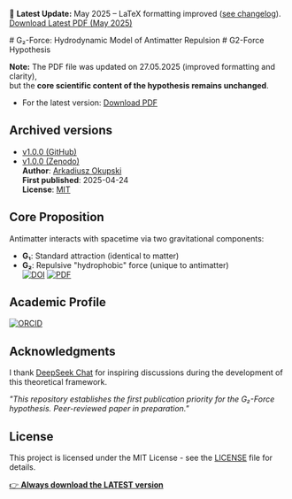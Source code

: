 📌 **Latest Update:** May 2025 – LaTeX formatting improved ([see changelog](#changelog)).  
[Download Latest PDF (May 2025)](https://github.com/ArkOkupski-WAT/G2-Force-Hypothesis/raw/main/The_G2_Force__A_Hydrodynamic_Model_of_Antimatter_Repulsion_and_Cosmic_Acceleration.pdf)

<div id="changelog"></div>
# G₂-Force: Hydrodynamic Model of Antimatter Repulsion  
# G2-Force Hypothesis 

**Note:** The PDF file was updated on 27.05.2025 (improved formatting and clarity),  
but the **core scientific content of the hypothesis remains unchanged**.  

- For the latest version: [Download PDF](https://github.com/ArkOkupski-WAT/G2-Force-Hypothesis/raw/main/The_G2_Force__A_Hydrodynamic_Model_of_Antimatter_Repulsion_and_Cosmic_Acceleration.pdf)  
## Archived versions  
- [v1.0.0 (GitHub)](https://github.com/ArkOkupski-WAT/G2-Force-Hypothesis/releases/tag/v1.0.0)  
- [v1.0.0 (Zenodo)](https://doi.org/10.5281/zenodo.15507278)    
**Author**: [Arkadiusz Okupski](https://orcid.org/0009-0003-7586-2246)  
**First published**: 2025-04-24  
**License**: [MIT](LICENSE)  

## Core Proposition  
Antimatter interacts with spacetime via two gravitational components:  
- **G₁**: Standard attraction (identical to matter)  
- **G₂**: Repulsive "hydrophobic" force (unique to antimatter)  
[![DOI](https://zenodo.org/badge/DOI/10.5281/zenodo.15507278.svg)](https://doi.org/10.5281/zenodo.15507278)
[![PDF](https://img.shields.io/badge/Download-Full_Paper-blue)](The_G2_Force__A_Hydrodynamic_Model_of_Antimatter_Repulsion_and_Cosmic_Acceleration.pdf)  
## Academic Profile  
[![ORCID](https://img.shields.io/badge/ORCID-0009--0003--7586--2246-a6ce39)](https://orcid.org/0009-0003-7586-2246)  
## Acknowledgments  
I thank [DeepSeek Chat](https://www.deepseek.com) for inspiring discussions during the development of this theoretical framework.  

*"This repository establishes the first publication priority for the G₂-Force hypothesis. Peer-reviewed paper in preparation."*  
## License  
This project is licensed under the MIT License - see the [LICENSE](LICENSE) file for details.

 [👉 **Always download the LATEST version**](https://github.com/ArkOkupski-WAT/G2-Force-Hypothesis/releases/latest/download/The_G2_Force__A_Hydrodynamic_Model_of_Antimatter_Repulsion_and_Cosmic_Acceleration.pdf)
